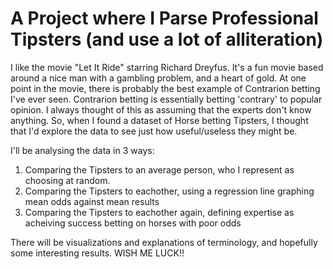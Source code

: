 # A Project where I Parse Professional Tipsters (and use a lot of alliteration)

I like the movie "Let It Ride" starring Richard Dreyfus. It's a fun movie based around a nice man with a gambling problem, and a heart of
gold. At one point in the movie, there is probably the best example of Contrarion betting I've ever seen. Contrarion betting is essentially
betting 'contrary' to popular opinion. I always thought of this as assuming that the experts don't know anything.
<Ron Swanson Meme here>
So, when I found a dataset of Horse betting Tipsters, I thought that I'd explore the data to see just how useful/useless they might be.

I'll be analysing the data in 3 ways:
  1) Comparing the Tipsters to an average person, who I represent as choosing at random.
  2) Comparing the Tipsters to eachother, using a regression line graphing mean odds against mean results
  3) Comparing the Tipsters to eachother again, defining expertise as acheiving success betting on horses with poor odds

There will be visualizations and explanations of terminology, and hopefully some interesting results.
WISH ME LUCK!!

